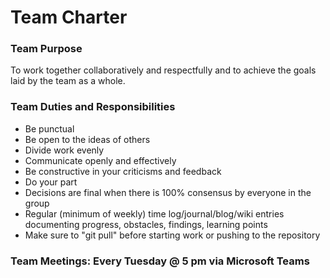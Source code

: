 # Team Charter
### Team Purpose  
To work together collaboratively and respectfully and to achieve the goals laid by the team as a whole.
### Team Duties and Responsibilities
- Be punctual
- Be open to the ideas of others
- Divide work evenly
- Communicate openly and effectively
- Be constructive in your criticisms and feedback
- Do your part
- Decisions are final when there is 100% consensus by everyone in the group
- Regular (minimum of weekly) time log/journal/blog/wiki entries documenting progress, obstacles, findings, learning points
- Make sure to "git pull" before starting work or pushing to the repository

### Team Meetings: Every Tuesday @ 5 pm via Microsoft Teams
